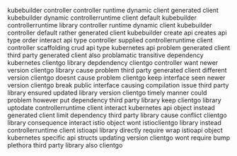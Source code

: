 kubebuilder controller controller runtime dynamic client generated client kubebuilder dynamic controllerruntime client default kubebuilder controllerruntime library controller runtime dynamic client kubebuilder controller default rather generated client kubebuilder create api creates api type order interact api type controller supplied controllerruntime client controller scaffolding crud api type kubernetes api problem generated client third party generated client also problamatic transitive dependency kubernetes clientgo library depdendency clientgo controller want newer version clientgo library cause problem third party generated client different version clientgo doesnt cause problem clientgo keep interface seen newer version clientgo break public interface causing compilation issue third party library ensured updated library version clientgo timely manner could problem however put dependency third party library keep clientgo library uptodate controllerruntime client interact kubernetes api object instead generated client limit dependency third party library cause conflict clientgo library consequence interact istio object wont istioclientgo library instead controllerruntime client istioapi library directly require wrap istioapi object kubernetes specific api structs updating version clientgo wont require bump plethora third party library also clientgo